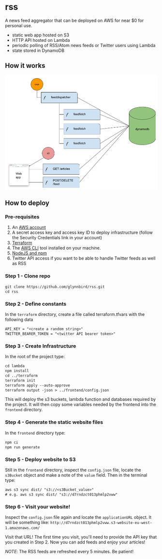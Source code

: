 # rss

A news feed aggregator that can be deployed on AWS for near $0 for personal use.

- static web app hosted on S3
- HTTP API hosted on Lambda
- periodic polling of RSS/Atom news feeds or Twitter users using Lambda
- state stored in DynamoDB

## How it works

![schematic](rss_diagram.png)

## How to deploy

### Pre-requisites

1. An [AWS account](https://portal.aws.amazon.com/billing/signup?)
2. A secret access key and access key ID to deploy infrastructure (follow the Security Credentials link in your account)
3. [Terraform](https://learn.hashicorp.com/tutorials/terraform/install-cli)
4. The [AWS CLI](https://docs.aws.amazon.com/cli/latest/userguide/getting-started-install.html) tool installed on your machine.
5. [NodeJS and npm](https://nodejs.org/en/download/) 
6. Twitter API access if you want to be able to handle Twitter feeds as well as RSS


### Step 1 - Clone repo

```
git clone https://github.com/glynnbird/rss.git
cd rss
```

### Step 2 - Define constants

In the `terraform` directory, create a file called terraform.tfvars with the following data

```
API_KEY = "<create a random string>"
TWITTER_BEARER_TOKEN = "<twitter API bearer token>"
```

### Step 3 - Create Infrastructure

In the root of the project type:

```
cd lambda
npm install
cd ../terraform
terraform init
terraform apply --auto-approve
terraform output -json > ../frontend/config.json
```

This will deploy the s3 buckets, lambda function and databases required by the project. It will then copy some variables needed by the frontend into the `frontend` directory.

### Step 4 - Generate the static website files

In the `frontend` directory type:

```
npm ci
npm run generate
```

### Step 5 - Deploy website to S3

Still in the `frontend` directory, inspect the `config.json` file, locate the `s3Bucket` object and make a note of the `value` field. 
Then in the terminal type:

```
aws s3 sync dist/ "s3://<s3Bucket_value>"
# e.g. aws s3 sync dist/ "s3://d7rndzct013phmlp2vww"
```

### Step 6 - Visit your website!

Inspect the `config.json` file again and locate the `applicationURL` object. It will be something like: `http://d7rndzct013phmlp2vww.s3-website-eu-west-1.amazonaws.com/`

Visit that URL! The first time you visit, you'll need to provide the API key that you created in Step 2.
Now you can add feeds and enjoy your articles!

*NOTE*: The RSS feeds are refreshed every 5 minutes. Be patient!